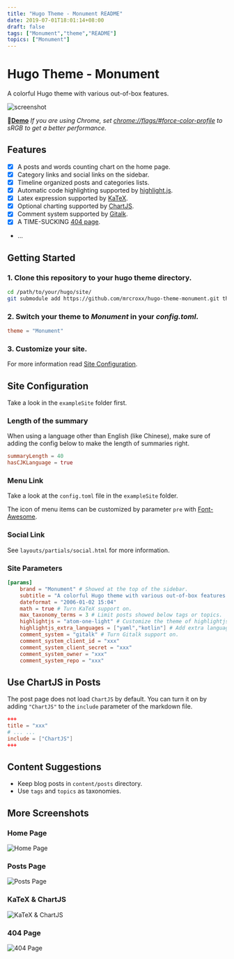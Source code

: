 ```yaml
---
title: "Hugo Theme - Monument README"
date: 2019-07-01T18:01:14+08:00
draft: false
tags: ["Monument","theme","README"]
topics: ["Monument"]
---
```


# Hugo Theme - Monument

A colorful Hugo theme with various out-of-box features.

![screenshot](https://raw.githubusercontent.com/mrcroxx/hugo-theme-monument/master/images/screenshot.png)

**🎈[Demo](<https://hugo-theme-monument.github.io>)**
*If you are using Chrome, set [chrome://flags/#force-color-profile](<chrome://flags/#force-color-profile>) to sRGB to get a better performance.*

## Features

- [x] A posts and words counting chart on the home page.
- [x] Category links and social links on the sidebar.
- [x] Timeline organized posts and categories lists.
- [x] Automatic code highlighting supported by [highlight.js](https://highlightjs.org/).
- [x] Latex expression supported by [KaTeX](<https://katex.org/>).
- [x] Optional charting supported by [ChartJS](<https://www.chartjs.org/>).
- [x] Comment system supported by [Gitalk](<https://github.com/gitalk/gitalk>).
- [x] A TIME-SUCKING [404 page](<#404-page>). 
- ...

## Getting Started

### 1. Clone this repository to your hugo theme directory.

```bash
cd /path/to/your/hugo/site/
git submodule add https://github.com/mrcroxx/hugo-theme-monument.git themes/Monument
```

### 2. Switch your theme to *Monument* in your *config.toml*.

```toml
theme = "Monument"
```

### 3. Customize your site.

For more information read [Site Configuration](<#site-configuration>).

## Site Configuration
<a name="site-configuration"></a>

Take a look in the `exampleSite` folder first.

### Length of the summary

When using a language other than English (like Chinese), make sure of adding the config below to make the length of summaries right.

```toml
summaryLength = 40
hasCJKLanguage = true
```

### Menu Link

Take a look at the `config.toml` file in the `exampleSite` folder.

The icon of menu items can be customized by parameter `pre` with [Font-Awesome](https://fontawesome.com/).

### Social Link

See `layouts/partials/social.html` for more information. 

### Site Parameters

```toml
[params]
    brand = "Monument" # Showed at the top of the sidebar.
    subtitle = "A colorful Hugo theme with various out-of-box features."
    dateformat = "2006-01-02 15:04"
    math = true # Turn KaTeX support on.
    max_taxonomy_terms = 3 # Limit posts showed below tags or topics.
    highlightjs = "atom-one-light" # Customize the theme of highlightjs.
    highlightjs_extra_languages = ["yaml","kotlin"] # Add extra languages support.
    comment_system = "gitalk" # Turn Gitalk support on.
    comment_system_client_id = "xxx" 
    comment_system_client_secret = "xxx"
    comment_system_owner = "xxx"
    comment_system_repo = "xxx"
```

## Use ChartJS in Posts

The post page does not load `ChartJS` by default. You can turn it on by adding `"ChartJS"` to the `include` parameter of the markdown file.

```toml
+++
title = "xxx"
# ... ...
include = ["ChartJS"]
+++
```

## Content Suggestions

- Keep blog posts in `content/posts` directory.
- Use `tags` and `topics` as taxonomies.

## More Screenshots

### Home Page

![Home Page](<https://raw.githubusercontent.com/mrcroxx/hugo-theme-monument/master/images/screenshot-home.png>)

### Posts Page

![Posts Page](<https://raw.githubusercontent.com/mrcroxx/hugo-theme-monument/master/images/screenshot-posts.png>)

### KaTeX & ChartJS

![KaTeX & ChartJS](<https://raw.githubusercontent.com/mrcroxx/hugo-theme-monument/master/images/screenshot-katex-chartjs.png>)

### 404 Page
<a name="404-page"></a>
![404 Page](<https://raw.githubusercontent.com/mrcroxx/hugo-theme-monument/master/images/screenshot-404.gif>)
